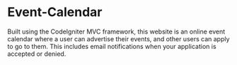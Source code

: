 # Event-Calendar

Built using the CodeIgniter MVC framework, this website is an online event calendar where a user can advertise their events, and other users can apply to go to them. This includes email notifications when your application is accepted or denied.